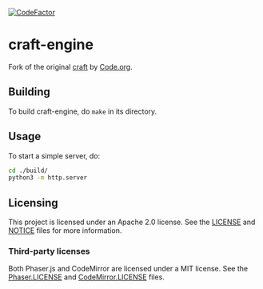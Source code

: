 [![CodeFactor](https://www.codefactor.io/repository/github/craft-devs/craft-engine/badge)](https://www.codefactor.io/repository/github/craft-devs/craft-engine)
# craft-engine
Fork of the original [craft](https://github.com/code-dot-org/craft) by [Code.org](https://code.org).

## Building
To build craft-engine, do `make` in its directory.

## Usage
To start a simple server, do:
```sh
cd ./build/
python3 -m http.server
```

## Licensing
This project is licensed under an Apache 2.0 license. See the [LICENSE](https://github.com/craft-devs/craft-engine/blob/master/LICENSE) and [NOTICE](https://github.com/craft-devs/craft-engine/blob/master/NOTICE) files for more information.

### Third-party licenses
Both Phaser.js and CodeMirror are licensed under a MIT license. See the [Phaser.LICENSE](https://github.com/craft-devs/craft-engine/blob/master/Phaser.LICENSE) and [CodeMirror.LICENSE](https://github.com/craft-devs/craft-engine/blob/master/CodeMirror.LICENSE) files.
